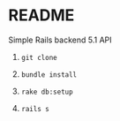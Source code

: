 # README

Simple Rails backend 5.1 API

1. ```git clone```

2. ```bundle install```

3. ```rake db:setup```

4. ```rails s```
